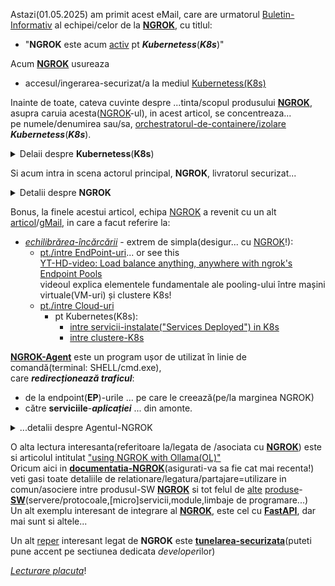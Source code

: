 Astazi(01.05.2025) am primit acest eMail, care are urmatorul [Buletin-Informativ](https://stefanache.github.io/MFP-ANAF-RO/NGROK/ngrok_index.html) al echipei/celor de la [**NGROK**](https://ngrok.com/), cu titlul:

 - "**NGROK** este acum [activ](https://stefanache.github.io/MFP-ANAF-RO/NGROK/ngrok_index.html) pt ***Kubernetess***(***K8s***)"

Acum [**NGROK**](https://ngrok.com/docs/getting-started/) usureaza 

 - accesul/ingerarea-securizat/a la mediul [Kubernetess(K8s)](https://en.wikipedia.org/wiki/Kubernetes)

Inainte de toate, cateva cuvinte despre ...tinta/scopul produsului [**NGROK**](https://ngrok.com/docs/what-is-ngrok/), asupra caruia acesta([NGROK](https://foundryvtt.wiki/en/setup/hosting/ngrok)-ul), in acest articol, se concentreaza...
<br/>pe numele/denumirea sau/sa, [orchestratorul-de-containere/izolare](https://en.wikipedia.org/wiki/Containerization_(computing)) ***Kubernetess***(***K8s***).

<details>
<summary>Delaii despre <b>Kubernetess</b>(<b>K8s</b>)</summary>

<hr/><br/>

 -A) Asadar sa facem mai intai cunostinta cu ***Kubernetess***(***K8s***):

***Kubernetess*** mai este cunoscut și sub numele de ***K8s*** , este un sistem de 
<br/>orchestrare a [containerelor](https://en.wikipedia.org/wiki/Containerization_(computing)) open-source pentru 

automatizarea 

 - implementării ,
 - scalarii și
 - gestionării software-ului .

Proiectat inițial de Google , proiectul este acum întreținut de o *comunitate-mondială-de-contribuitori* , 
<br/>iar marca comercială este deținută de *Cloud-Native-Computing-Foundation(CNCF)*.

Numele ***Kubernetes*** provine din grecescul κυβερνήτης (kubernḗtēs), care înseamnă „ guvernator”, „cârmaci” sau „pilot”/"controller"/"manager". 

***Kubernetes*** este adesea abreviat ca ***K8s*** , numărând cele opt(8) litere dintre K și s (un numeronim ).

***Kubernetes*** asamblează unul sau mai multe computere, fie mașini virtuale , fie bare metal , într-un cluster care poate rula sarcini de lucru în containere. <br/>Funcționează cu diverse *runTime*-uri de *containere*, cum ar fi ***containerd*** și ***CRI-O***. 
<br/>Adecvarea/Potrivirea sa pentru rularea și gestionarea sarcinilor de lucru de toate dimensiunile și stilurile a dus la adoptarea sa pe scară largă în *cloud* și *centre de date*. 
<br/>Există mai multe distribuții ale acestei platforme - de la *furnizori independenți de software*(ISV), precum și oferte găzduite în cloud de la toți furnizorii majori de cloud public. 
<br/>Software-ul ***K8s*** constă dintr-un plan de control și noduri pe care rulează aplicațiile propriu-zise. 
<br/>***K8s*** include instrumente precum ***kubeadm*** și ***kubectl*** care pot fi utilizate pentru a interacționa cu API-ul său bazat pe ***REST***.

In general...Orchestratorii sunt o piesă critică a infrastructurii atunci când configurați un mediu bazat pe containere. 
<br/>Deși puteți gestiona manual *câteva(sub 5)* containere folosind ***Docker*** și un sistem de operare cum ar fi ***Windows***/***Ubuntu***-***WSL2***..., aplicațiile utilizează adesea cinci(5), zece(10) sau chiar sute(x100) de containere, ceea ce reprezintă punctul de plecare al orchestratorilor.

Orchestratoarele de containere au fost create pentru a ajuta la gestionarea containerelor la scară largă și în producție. 
<br/>Orchestratoarele oferă funcționalități pentru:

Orchestratorii vă ajută să dezvoltați aplicații containerizate la scară largă, oferind funcționalități pentru:

 - Implementare la scară largă
 - Planificarea volumului de lucru
 - Monitorizarea stării de sănătate
 - Repetarea erorii când un nod eșuează
 - Scalare în sus sau în jos
 - Rețele
 - Descoperirea serviciilor
 - Coordonarea actualizărilor aplicațiilor
 - Afinitatea nodului de cluster

<br/><hr/>

</details>

Si acum intra in scena actorul principal, **NGROK**, livratorul securizat...
<details>
<summary>Detalii despre <b>NGROK</b></summary>
<hr/><br/> 

-B) Si acum cateva cuvinte despre actorul principal al acestui articol: [**NGROK**](https://www.pubnub.com/guides/what-is-ngrok/):

[**NGROK**](https://ngrok.com/docs/what-is-ngrok/) este un *proxy-invers distribuit la nivel global* care securizează, protejează și accelerează aplicațiile și serviciile de rețea, indiferent de locul în care le rulați. 
<br/>Vă puteți gândi la **NGROK** ca la ușa de la intrarea în aplicațiile dumneavoastră.

**NGROK** este independent de mediu , deoarece poate livra trafic către servicii care rulează oriunde, fără modificări ale rețelei mediului dvs. 
<br/>Rulați aplicația 
   - pe un cloud cum ar fi:
      - *AWS*,
      - *Azure*,
      - *Heroku*, sau
  - pe un *cluster Kubernetes local*,
  - pe un *Raspberry Pi* și chiar
  - pe *laptop*. 
<br/>Cu **NGROK**, totul funcționează la fel(indiferent de mediul de rulare al aplicatiiilor tale!).

**NGROK** este o platformă de *ingress/ingerare* unificată , deoarece combină toate componentele necesare, pentru a livra trafic de la serviciile dvs., către internet, într-una singură. 
<br/>**NGROK** consolidează proxy-ul invers, echilibratorul de încărcare, gateway-ul API, firewall-ul, rețeaua de livrare, protecția DDoS și multe altele.

Ce poți face cu **NGROK**?
<hr/>

***Dezvoltare*** și 

 - *Testarea Webhook-urilor* : Rulați **NGROK** pe mașina locală pentru a obține o adresă URL care să primească webhook-uri direct în aplicația pe care o dezvoltați.
   <br/>[Inspectați(interfata) și reluați cererile](https://ngrok.com/docs/agent/web-inspection-interface/) pentru o dezvoltare rapidă.
 - *Previzualizări locale* : Faceți o demonstrație a unui site-web(care rulează pe mașina locală) pentru
     - un client sau
     - o parte interesată,
<br/>fără a-l implementa pe un site-de-testare(aflat la distanta/gazduit de un hostinger/terta parte).
 - *Testarea backend-ului mobil* : Testați aplicațiile-mobile care se leaga pe / acceseaza un backend(pe care îl dezvoltați pe mașina locală).

***Intrarea*** în 
 - *API-uri în rețelele clienților : Rulați [agentul **NGROK**](https://ngrok.com/docs/agent/) ușor sau [controlerul/orchestratorul ***Kubernetes***](https://ngrok.com/docs/k8s/) în mediile clienților dvs. pentru a vă conecta în siguranță la API-urile din rețelele lor, fără o configurație complexă a rețelei.
 - API-uri pe dispozitive : Rulați **NGROK** [ca serviciu](https://ngrok.com/docs/agent/#background-service) pe dispozitivele dvs. pentru a crea adrese URL securizate pentru API-urile lor locale, permițând serviciului dvs. cloud să le controleze și să le administreze.
 - API-uri în medii de dezvoltare locale : Importați **NGROK** [ca bibliotecă](https://ngrok.com/docs/agent-sdks/ în propria interfață CLI, astfel încât să puteți crea experiențe de dezvoltare locale mai bune pentru clienții dezvoltatori.
 ***producție***
 
 - *Gateway API* : Folosește [modulele HTTP](https://ngrok.com/docs/traffic-policy/actions/) ale **NGROK** pentru a securiza, proteja, accelera și transforma traficul către API-urile tale de producție.
   
 - *Kubernetes Ingress(ingerare)* : Rulați [operatorul ***Kubernetes*** **NGROK**](https://ngrok.com/docs/k8s/) pentru a crea un ingress/o ingerare de trafic/flux/date către serviciile ***Kubernetes*** care rulează în orice cluster.
   
 - *Proxy cu funcție de identificare* : Folosește acțiunile:
   
    - [OAuth](https://ngrok.com/docs/traffic-policy/actions/oauth/) ,
    - [JWT Validation](https://ngrok.com/docs/traffic-policy/actions/jwt-validation/) sau
    - [OpenID Connect](https://ngrok.com/docs/traffic-policy/actions/oidc/)
  
   din **NGROK** pentru a federa(folosire in comun) autentificarea aplicației tale cu un furnizor de identitate.
   
 - *Load Balancer*: Folosește [Edges](https://ngrok.com/docs/universal-gateway/edges/) pentru a
     - echilibra sarcina traficului pentru
         - scalabilitate și
         - failover sau pentru a
     - face implementări
         - blue/green și
         - canary.
 
  ***la distanță***
 - *SSH* : Creați [puncte-finale/endpoints TCP](https://ngrok.com/docs/universal-gateway/tcp/) pentru a permite accesul-SSH la mașini-aflate-la-distanță.
 - *RDP* : Creați [puncte-finale/endpoints TCP](https://ngrok.com/docs/universal-gateway/tcp/) pentru a permite accesul-RDP la mașini-aflate-la-distanță.

<hr/><br/>

</details>

Bonus, la finele acestui articol, echipa [NGROK](https://ngrok.com/docs/how-ngrok-works/) a revenit cu un alt [articol](https://ngrok-21124867.hs-sites.com/ngrok-news-introducing-load-balancing-with-endpoint-pools-1?ecid=ACsprvtCOE5sYY70AC6LhWnkaUlOsFAe46p0oSK5cLw4g_PdiucHWe4l_A5NXQ7An-BqoO2p_1Om&utm_campaign=Monthly%20Newsletter&utm_medium=email&_hsenc=p2ANqtz-8wXpIKFWVE--Z4RiCtxyX5misqt8m_YM5gWFCvQVI3FODzvt1GVptasUmagZiw65R62p3cxoGfB1Wi3PzeSTOu0KtjXR8kAMjrV-c_zi1sSC6ylh4&_hsmi=362601512&utm_content=362601512&utm_source=hs_email)/[gMail](https://mail.google.com/mail/u/0/#inbox/FMfcgzQbfLbQmKjgShBFJDxxqDqNbDnH), in care a facut referire la: 

 - [*echilibrărea-încărcării*](https://github.com/stefanache/MFP-ANAF-RO/blob/main/NGROK/1832757829207277295.pdf)  - extrem de simpla(desigur... cu [NGROK](https://ngrok.com/blog-post/endpoint-pools-load-balance-anything)!):
    - [pt./intre EndPoint-uri](https://ngrok.com/blog-post/endpoint-pools-load-balance-anything?utm_campaign=may_2025_newsletter&utm_medium=newsletter&_hsenc=p2ANqtz-9odbwX3hCF4A4QiBcfmvdFc9TPfFSw62-afSZTD2RSRgYofVsi_Z0Rbnc0TKP_9Fu7iQZjywVpgL8YxF6ws-Hfn9Qt_j4y9_Ca0s9SrPasd0oQSXo&_hsmi=362601512&utm_content=blog_endpoint_pools_load_balance_anything&utm_source=email)... or see this
      <br/>[YT-HD-video: Load balance anything, anywhere with ngrok's Endpoint Pools](https://www.youtube.com/watch?v=qlLBdKCzGeE&ab_channel=ngrok)
      <br/>videoul explica elementele fundamentale ale pooling-ului între mașini virtuale(VM-uri) și clustere K8s!
    - [ pt./intre Cloud-uri](https://ngrok.com/docs/guides/other-guides/load-balancing-multiple-clouds/?utm_campaign=may_2025_newsletter&utm_medium=newsletter&_hsenc=p2ANqtz-9_RhQw7c5n2yhnhUQ_5H40g9tqGubJBN_FfY0rmZHgQl0wPzkiLKSUiLTk4IQe6sTbob7_9XhKzxaBOCJfghzIqFRlDwPoyAcbiV66pyg5E-nq0Fs&_hsmi=362601512&utm_content=docs_load_balancing_multiple_clouds&utm_source=email)
      - pt Kubernetes(K8s):
         - [intre servicii-instalate("Services Deployed") in K8s](https://ngrok.com/docs/guides/other-guides/load-balancing-kubernetes/?utm_campaign=may_2025_newsletter&utm_medium=newsletter&_hsenc=p2ANqtz-_nzwz7GfV7qg8K20JlAIJLMTIFy7UGaVbK5fI8_3xX_gV1R3l597p1MELycgXRcyNxDPVTKQc8tu6fr5grLAfXr_eNGqXhtr7R4I_2cTDOn4Wd4ak&_hsmi=362601512&utm_content=docs_load_balancing_kubernetes&utm_source=email)
         - [intre clustere-K8s](https://ngrok.com/docs/guides/other-guides/load-balancing-kubernetes-clusters/?utm_campaign=may_2025_newsletter&utm_medium=newsletter&_hsenc=p2ANqtz-97tDr5ACKXsBPtPRbg4lm2HlzKx0q2BVtlBVKpEDIF6Ly5_QvaP1jQZe4e0mUh8T_hPOwlO57BRjRnLmHASOY3tWzNRP1bCxz362f2AzHGzFBJj3M&_hsmi=362601512&utm_content=docs_load_balancing_kubernetes_clusters&utm_source=email)

[**NGROK-Agent**](https://ngrok.com/docs/agent/) este un program ușor de utilizat în linie de comandă(terminal: SHELL/cmd.exe), 
<br/>care ***redirecționează traficul***:

 - de la endpoint(**EP**)-urile ... pe care le creează(pe/la marginea NGROK)
 - către **serviciile**-***aplicației*** ... din amonte.

<details>
 <summary>...detalii despre Agentul-NGROK</summary>

<hr/>

[**NGROK-Agent**](https://ngrok.com/docs/agent/) poate fi o optiune ușor de utilizat în linie de comandă( a se vedea si [ghidul NGROK](https://ngrok.com/docs/getting-started/#step-1-install)), care, 
<br/>redirecționează traficul de la endpoint-urile, pe care le creează pe marginea ngrok, către serviciile aplicației din amonte(deci greu accesibile!:).

**Agentul-ngrok** este un executabil nativ independent, fără dependențe de execuție. 
<br/>Rulează pe toate sistemele de operare majore și este împachetat pentru distribuire pe cele mai populare manageri de pachete.

**Agentul-ngrok** folosește un fișier de configurare ***YAML*** simplu , se poate instala singur ca serviciu nativ al sistemului de operare(OS) și are, 
<br/>de asemenea, o interfață CLI încorporată pentru apelarea API-ului **ngrok** .

<hr/>

</details>

O alta lectura interesanta(referitoare la/legata de /asociata cu [**NGROK**](https://github.com/NGROK)) este si articolul intitulat ["using NGROK with Ollama(OL)"](https://ngrok.com/docs/using-ngrok-with/ollama/)
<br/>Oricum aici in [**documentatia-NGROK**](https://ngrok.com/docs/using-ngrok-with/ollama/)(asigurati-va sa fie cat mai recenta!) veti gasi toate detaliile de relationare/legatura/partajare=utilizare in comun/asociere intre produsul-SW [**NGROK**](https://medium.com/@jageenshukla/ollama-pydantic-project-integrating-mcp-server-with-a-local-llm-chatbot-30e25becdaa2) si tot felul de [alte](https://medium.com/keycloak/securing-fastmcp-server-client-with-keycloak-using-ollama-llama-stack-in-python-5217efb40b43) [produse](https://medium.com/the-ai-forum/understanding-the-mcp-workflow-building-a-local-mcp-client-using-ollama-and-langchain-mcp-5997b8a5fded)-[**SW**](https://medium.com/@alejandro7899871776/ollama-mcp-servers-from-scratch-c35ca199267c)(servere/protocoale,[micro]servicii,module,limbaje de programare...)
<br/>Un alt exemplu interesant de integrare al [**NGROK**](https://github.com/alfredosdpiii/rag-llama-ngrok), este cel cu [**FastAPI**](https://ngrok.com/docs/using-ngrok-with/fastAPI/), dar mai sunt si altele...

Un alt [reper](https://ngrok.com/use-cases) interesant legat de **NGROK** este [**tunelarea-securizata**](https://ngrok.com/our-product/secure-tunnels)(puteti pune accent pe sectiunea dedicata *developer*ilor)

[*Lecturare placuta*](https://ngrok.com/docs/guides/other-guides/using-mcp/)!
